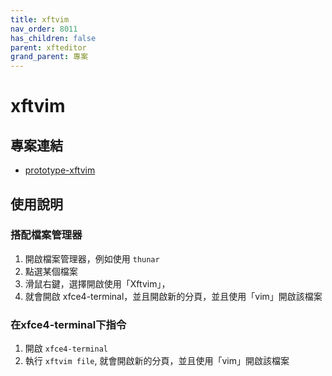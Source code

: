 ```yaml
---
title: xftvim
nav_order: 8011
has_children: false
parent: xfteditor
grand_parent: 專案
---
```


# xftvim


## 專案連結 

* [prototype-xftvim](https://github.com/samwhelp/tool-xfteditor/tree/gh-pages/_demo/project/xfteditor/prototype/xftvim)


## 使用說明

### 搭配檔案管理器

1. 開啟檔案管理器，例如使用 `thunar` 
2. 點選某個檔案
3. 滑鼠右鍵，選擇開啟使用「Xftvim」，
4. 就會開啟 xfce4-terminal，並且開啟新的分頁，並且使用「vim」開啟該檔案

### 在xfce4-terminal下指令

1. 開啟 `xfce4-terminal`
2. 執行 `xftvim file`, 就會開啟新的分頁，並且使用「vim」開啟該檔案


